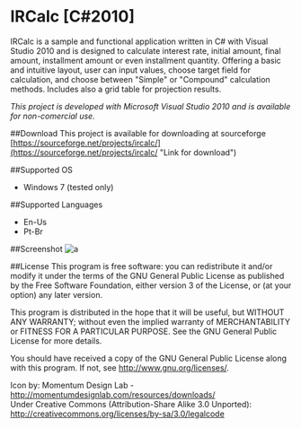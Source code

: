 IRCalc [C#2010] 
==================
IRCalc is a sample and functional application written in C# with Visual Studio 2010 and is designed to calculate interest rate, initial amount, final amount, installment amount or even installment quantity. Offering a basic and intuitive layout, user can input values, choose target field for calculation, and choose between "Simple" or "Compound" calculation methods. Includes also a grid table for projection results.

*This project is developed with Microsoft Visual Studio 2010 and is available for *non-comercial* use.*

##Download
This project is available for downloading at sourceforge [https://sourceforge.net/projects/ircalc/](https://sourceforge.net/projects/ircalc/ "Link for download")

##Supported OS
- Windows 7 (tested only)

##Supported Languages
- En-Us
- Pt-Br

##Screenshot
![a](https://a.fsdn.com/con/app/proj/ircalc/screenshots/ircalc_main_screen.png "IRCalc")

##License
This program is free software: you can redistribute it and/or modify
it under the terms of the GNU General Public License as published by
the Free Software Foundation, either version 3 of the License, or
(at your option) any later version.

This program is distributed in the hope that it will be useful,
but WITHOUT ANY WARRANTY; without even the implied warranty of
MERCHANTABILITY or FITNESS FOR A PARTICULAR PURPOSE.  See the
GNU General Public License for more details.

You should have received a copy of the GNU General Public License
along with this program.  If not, see <http://www.gnu.org/licenses/>.

Icon by: Momentum Design Lab - http://momentumdesignlab.com/resources/downloads/  
Under Creative Commons (Attribution-Share Alike 3.0 Unported): http://creativecommons.org/licenses/by-sa/3.0/legalcode

    